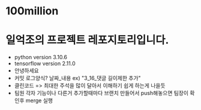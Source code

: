 # 100million
# 일억조의 프로젝트 레포지토리입니다.

- python version   3.10.6
- tensorflow version  2.11.0
- 안녕하세요
- 커밋 로그양식? 날짜_내용  ex) "3_16_댓글 길이제한 추가"
- 클린코드 => 최대한 주석을 많이 달아서 이해하기 쉽게 하는게 나을듯
- 팀원 각자 기능이나 다른거 추가할때마다 브랜치 만들어서 push해놓으면 팀장이 확인후 merge 실행

